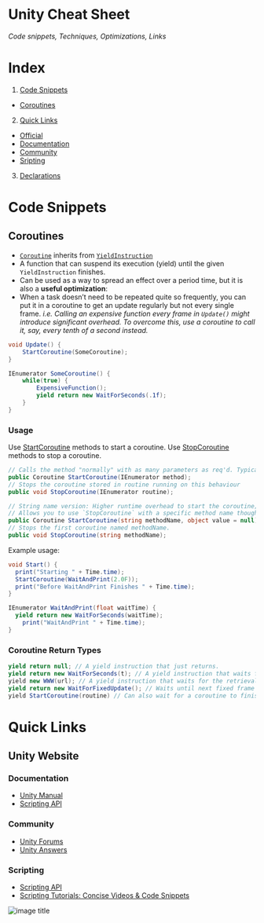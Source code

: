 # Unity Cheat Sheet
*Code snippets, Techniques, Optimizations, Links*

# Index
1. [Code Snippets](#code-snippets)
  * [Coroutines](#coroutines)
2. [Quick Links](#quick-links)
  * [Official](#unity-website)
  * [Documentation](#documentation)
  * [Community](#community)
  * [Sripting](#scripting)
3. [Declarations](#declarations)


# Code Snippets
## Coroutines
* [`Coroutine`](http://docs.unity3d.com/ScriptReference/Coroutine.html) inherits from [`YieldInstruction`](http://docs.unity3d.com/ScriptReference/YieldInstruction.html)
* A function that can suspend its execution (yield) until the given `YieldInstruction` finishes.
* Can be used as a way to spread an effect over a period time, but it is also a **useful optimization**:
 * When a task doesn’t need to be repeated quite so frequently, you can put it in a coroutine to get an update regularly but not every single frame. *i.e. Calling an expensive function every frame in `Update()` might introduce significant overhead. To overcome this, use a coroutine to call it, say, every tenth of a second instead.*
```csharp 
void Update() {
    StartCoroutine(SomeCoroutine);
}

IEnumerator SomeCoroutine() {
    while(true) {
        ExpensiveFunction();
        yield return new WaitForSeconds(.1f);
    }
}
```
### Usage
Use [StartCoroutine](http://docs.unity3d.com/ScriptReference/MonoBehaviour.StartCoroutine.html) methods to start a coroutine.
Use [StopCoroutine](http://docs.unity3d.com/ScriptReference/MonoBehaviour.StopCoroutine.html) methods to stop a coroutine.
```csharp
// Calls the method "normally" with as many parameters as req'd. Typical usage case.
public Coroutine StartCoroutine(IEnumerator method);
// Stops the coroutine stored in routine running on this behaviour
public void StopCoroutine(IEnumerator routine);

// String name version: Higher runtime overhead to start the coroutine; can pass only one parameter.
// Allows you to use `StopCoroutine` with a specific method name though.
public Coroutine StartCoroutine(string methodName, object value = null);
// Stops the first coroutine named methodName.
public void StopCoroutine(string methodName);
```
Example usage:
```csharp
void Start() {
  print("Starting " + Time.time);
  StartCoroutine(WaitAndPrint(2.0F));
  print("Before WaitAndPrint Finishes " + Time.time);
}

IEnumerator WaitAndPrint(float waitTime) {
  yield return new WaitForSeconds(waitTime);
    print("WaitAndPrint " + Time.time);
}
```
### Coroutine Return Types
```csharp	
yield return null; // A yield instruction that just returns.
yield return new WaitForSeconds(t); // A yield instruction that waits for t seconds.
yield new WWW(url); // A yield instruction that waits for the retrieval of contents of URLs.
yield return new WaitForFixedUpdate(); // Waits until next fixed frame rate update function. 
yield StartCoroutine(routine) // Can also wait for a coroutine to finish execution.
```

# Quick Links
## Unity Website
### Documentation
* [Unity Manual](http://docs.unity3d.com/Manual/index.html)
* [Scripting API](http://docs.unity3d.com/ScriptReference/index.html)

### Community
* [Unity Forums](http://forum.unity3d.com/)
* [Unity Answers](http://answers.unity3d.com/)

### Scripting
* [Scripting API](http://docs.unity3d.com/ScriptReference/index.html)
* [Scripting Tutorials: Concise Videos & Code Snippets](http://unity3d.com/learn/tutorials/topics/scripting)

![image title](image.png)
